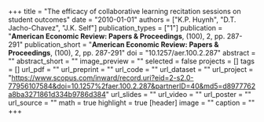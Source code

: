 +++
title = "The efficacy of collaborative learning recitation sessions on student outcomes"
date = "2010-01-01"
authors = ["K.P. Huynh", "D.T. Jacho-Chavez", "J.K. Self"]
publication_types = ["1"]
publication = "**American Economic Review: Papers & Proceedings**, (100), 2, pp. 287-291"
publication_short = "**American Economic Review: Papers & Proceedings**, (100), 2, pp. 287-291"
doi = "10.1257/aer.100.2.287"
abstract = ""
abstract_short = ""
image_preview = ""
selected = false
projects = []
tags = []
url_pdf = ""
url_preprint = ""
url_code = ""
url_dataset = ""
url_project = "https://www.scopus.com/inward/record.uri?eid=2-s2.0-77956107584&doi=10.1257%2faer.100.2.287&partnerID=40&md5=d8977762a8ba3271861d334b9786d384"
url_slides = ""
url_video = ""
url_poster = ""
url_source = ""
math = true
highlight = true
[header]
image = ""
caption = ""
+++
